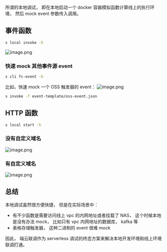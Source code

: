 所谓的本地调试， 即在本地启动一个 docker 容器模拟函数计算线上的执行环境， 然后 mock event 参数传入调用。
​

## 事件函数
```bash
s local invoke -h
```
![image.png](https://img.alicdn.com/imgextra/i2/O1CN01pdSFvO1W060a6gzhn_!!6000000002725-2-tps-2522-1468.png)
### 快速 mock 其他事件源 event
```bash
s cli fc-event -h
```
比如，快速 mock 一个 OSS 触发器的 event：
![image.png](https://img.alicdn.com/imgextra/i2/O1CN013g26ww1OQBe5eGeqW_!!6000000001699-2-tps-1962-1084.png)
```bash
s invoke -f event-template/oss-event.json
```
## HTTP 函数
```bash
s local start -h
```
### 没有自定义域名
![image.png](https://img.alicdn.com/imgextra/i4/O1CN01wAUrzu1vGuwvP5qbH_!!6000000006146-2-tps-2754-1050.png)

### 有自定义域名
![image.png](https://img.alicdn.com/imgextra/i4/O1CN01G0rBKd1jfOjP9VOKo_!!6000000004575-2-tps-2562-1680.png)


## 总结
本地调试虽然很方便快捷， 但是在实际场景中：

- 有不少函数是需要访问线上 vpc 的内网地址或者挂载了 NAS， 这个时候本地是没有办法 mock， 比如只有 vpc 内网地址的数据库， kafka 等
- 表格存储触发器， 这种二进制的 event 很难 mock


因此， 端云联调作为 serverless 调试的终态方案来解决本地开发环境和线上环境联调打通。
